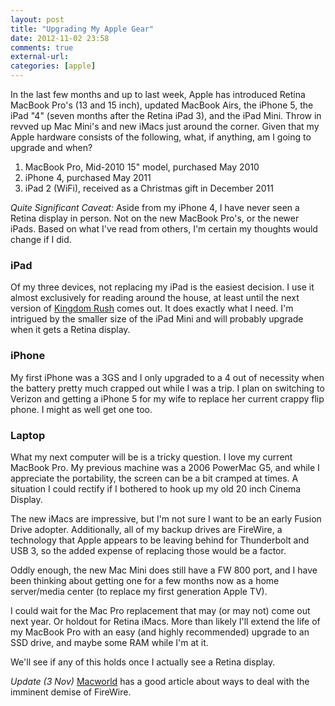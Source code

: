 ```yaml
---
layout: post
title: "Upgrading My Apple Gear"
date: 2012-11-02 23:58
comments: true
external-url: 
categories: [apple]
---
```


In the last few months and up to last week, Apple has introduced Retina MacBook Pro's (13 and 15 inch), updated MacBook Airs, the iPhone 5, the iPad "4" (seven months after the Retina iPad 3), and the iPad Mini. Throw in revved up Mac Mini's and new iMacs just around the corner. Given that my Apple hardware consists of the following, what, if anything, am I going to upgrade and when?

1. MacBook Pro, Mid-2010 15" model, purchased May 2010
2. iPhone 4, purchased May 2011
3. iPad 2 (WiFi), received as a Christmas gift in December 2011

*Quite Significant Caveat:* Aside from my iPhone 4, I have never seen a Retina display in person. Not on the new MacBook Pro's, or the newer iPads. Based on what I've read from others, I'm certain my thoughts would change if I did.
 
### iPad
Of my three devices, not replacing my iPad is the easiest decision. I use it almost exclusively for reading around the house, at least until the next version of [Kingdom Rush][1] comes out. It does exactly what I need. I'm intrigued by the smaller size of the iPad Mini and will probably upgrade when it gets a Retina display.

### iPhone
My first iPhone was a 3GS and I only upgraded to a 4 out of necessity when the battery pretty much crapped out while I was a trip. I plan on switching to Verizon and getting a iPhone 5 for my wife to replace her current crappy flip phone. I might as well get one too.

### Laptop
What my next computer will be is a tricky question. I love my current MacBook Pro. My previous machine was a 2006 PowerMac G5, and while I appreciate the portability, the screen can be a bit cramped at times. A situation I could rectify if I bothered to hook up my old 20 inch Cinema Display. 

The new iMacs are impressive, but I'm not sure I want to be an early Fusion Drive adopter. Additionally, all of my backup drives are FireWire, a technology that Apple appears to be leaving behind for Thunderbolt and USB 3, so the added expense of replacing those would be a factor.

Oddly enough, the new Mac Mini does still have a FW 800 port, and I have been thinking about getting one for a few months now as a home server/media center (to replace my first generation Apple TV). 

I could wait for the Mac Pro replacement that may (or may not) come out next year. Or holdout for Retina iMacs. More than likely I'll extend the life of my MacBook Pro with an easy (and highly recommended) upgrade to an SSD drive, and maybe some RAM while I'm at it.

We'll see if any of this holds once I actually see a Retina display.

*Update (3 Nov)* [Macworld][2] has a good article about ways to deal with the imminent demise of FireWire.


[1]: http://www.kingdomrush.com/
[2]: http://www.macworld.com/article/2013380/firewires-demise-heres-how-to-cope.html
